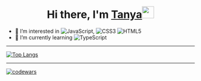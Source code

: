 <h1 align="center">Hi there, I'm <a href="https://haneulsky.github.io/portfolio/" target="_blank">Tanya</a><img src="https://github.com/blackcater/blackcater/raw/main/images/Hi.gif" height="32"/></h1>

- 👀 I’m interested in ![JavaScript](https://img.shields.io/badge/javascript-%23323330.svg?style=for-the-badge&logo=javascript&logoColor=%23F7DF1E), ![CSS3](https://img.shields.io/badge/css3-%231572B6.svg?style=for-the-badge&logo=css3&logoColor=white) ![HTML5](https://img.shields.io/badge/html5-%23E34F26.svg?style=for-the-badge&logo=html5&logoColor=white)
- 🌱 I’m currently learning ![TypeScript](https://img.shields.io/badge/typescript-%23007ACC.svg?style=for-the-badge&logo=typescript&logoColor=white)


--------------------


[![Top Langs](https://github-readme-stats.vercel.app/api/top-langs/?username=HaneulSky&layout=compact)](https://github.com/anuraghazra/github-readme-stats)


--------------------------------
[![codewars](https://www.codewars.com/users/HaneulSky/badges/large)](https://www.codewars.com/users/username)

<!---
HaneulSky/HaneulSky is a ✨ special ✨ repository because its `README.md` (this file) appears on your GitHub profile.
You can click the Preview link to take a look at your changes.
--->
